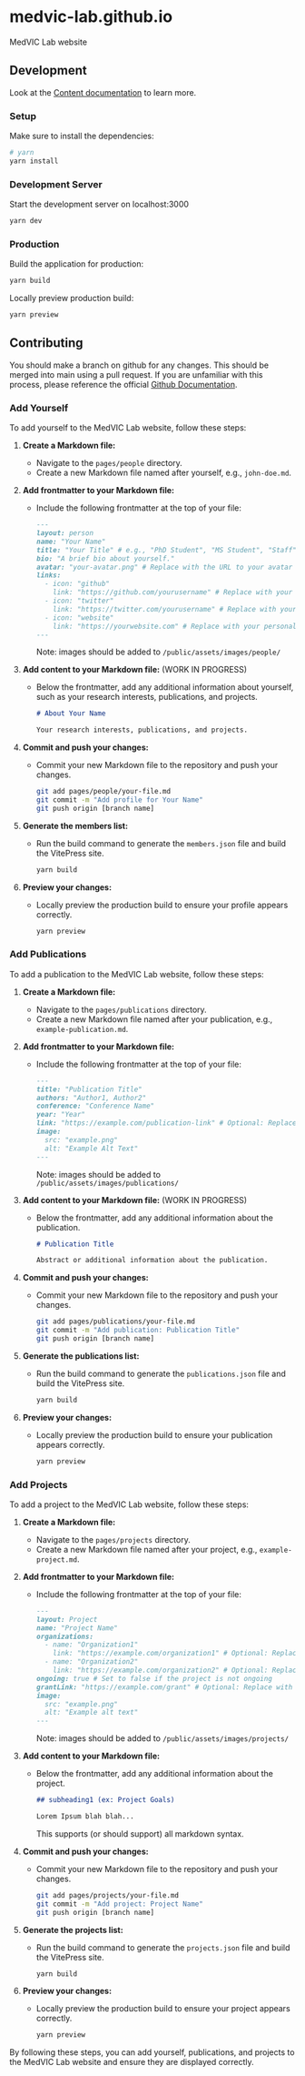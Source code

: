 # medvic-lab.github.io

MedVIC Lab website

## Development

Look at the [Content documentation](https://content.nuxt.com/) to learn more.

### Setup

Make sure to install the dependencies:

```bash
# yarn
yarn install
```

### Development Server

Start the development server on localhost:3000

```bash
yarn dev
```

### Production

Build the application for production:

```bash
yarn build
```

Locally preview production build:

```bash
yarn preview
```

## Contributing

You should make a branch on github for any changes. This should be merged into main using a pull request. If you are unfamiliar with this process, please reference the official [Github Documentation](https://docs.github.com/en/pull-requests/collaborating-with-pull-requests/proposing-changes-to-your-work-with-pull-requests/about-pull-requests).

### Add Yourself

To add yourself to the MedVIC Lab website, follow these steps:

1. **Create a Markdown file:**
   - Navigate to the `pages/people` directory.
   - Create a new Markdown file named after yourself, e.g., `john-doe.md`.

2. **Add frontmatter to your Markdown file:**
   - Include the following frontmatter at the top of your file:

     ```markdown
     ---
     layout: person
     name: "Your Name"
     title: "Your Title" # e.g., "PhD Student", "MS Student", "Staff", "Researcher", "Alumni"
     bio: "A brief bio about yourself."
     avatar: "your-avatar.png" # Replace with the URL to your avatar image
     links:
       - icon: "github"
         link: "https://github.com/yourusername" # Replace with your GitHub profile link
       - icon: "twitter"
         link: "https://twitter.com/yourusername" # Replace with your Twitter profile link
       - icon: "website"
         link: "https://yourwebsite.com" # Replace with your personal website link
     ---
     ```

     Note: images should be added to `/public/assets/images/people/`

3. **Add content to your Markdown file:** (WORK IN PROGRESS)
   - Below the frontmatter, add any additional information about yourself, such as your research interests, publications, and projects.

     ```markdown
     # About Your Name

     Your research interests, publications, and projects.
     ```

4. **Commit and push your changes:**
   - Commit your new Markdown file to the repository and push your changes.

     ```bash
     git add pages/people/your-file.md
     git commit -m "Add profile for Your Name"
     git push origin [branch name]
     ```

5. **Generate the members list:**
   - Run the build command to generate the `members.json` file and build the VitePress site.

     ```bash
     yarn build
     ```

6. **Preview your changes:**
   - Locally preview the production build to ensure your profile appears correctly.

     ```bash
     yarn preview
     ```

### Add Publications

To add a publication to the MedVIC Lab website, follow these steps:

1. **Create a Markdown file:**
   - Navigate to the `pages/publications` directory.
   - Create a new Markdown file named after your publication, e.g., `example-publication.md`.

2. **Add frontmatter to your Markdown file:**
   - Include the following frontmatter at the top of your file:

     ```markdown
     ---
     title: "Publication Title"
     authors: "Author1, Author2"
     conference: "Conference Name"
     year: "Year"
     link: "https://example.com/publication-link" # Optional: Replace with the URL to the publication
     image:
       src: "example.png"
       alt: "Example Alt Text"
     ---
     ```

     Note: images should be added to `/public/assets/images/publications/`

3. **Add content to your Markdown file:** (WORK IN PROGRESS)
   - Below the frontmatter, add any additional information about the publication.

     ```markdown
     # Publication Title

     Abstract or additional information about the publication.
     ```

4. **Commit and push your changes:**
   - Commit your new Markdown file to the repository and push your changes.

     ```bash
     git add pages/publications/your-file.md
     git commit -m "Add publication: Publication Title"
     git push origin [branch name]
     ```

5. **Generate the publications list:**
   - Run the build command to generate the `publications.json` file and build the VitePress site.

     ```bash
     yarn build
     ```

6. **Preview your changes:**
   - Locally preview the production build to ensure your publication appears correctly.

     ```bash
     yarn preview
     ```

### Add Projects

To add a project to the MedVIC Lab website, follow these steps:

1. **Create a Markdown file:**
   - Navigate to the `pages/projects` directory.
   - Create a new Markdown file named after your project, e.g., `example-project.md`.

2. **Add frontmatter to your Markdown file:**
   - Include the following frontmatter at the top of your file:

     ```markdown
     ---
     layout: Project
     name: "Project Name"
     organizations:
       - name: "Organization1"
         link: "https://example.com/organization1" # Optional: Replace with the URL to the organization
       - name: "Organization2"
         link: "https://example.com/organization2" # Optional: Replace with the URL to the organization
     ongoing: true # Set to false if the project is not ongoing
     grantLink: "https://example.com/grant" # Optional: Replace with the URL to the grant
     image:
       src: "example.png"
       alt: "Example alt text"
     ---
     ```

     Note: images should be added to `/public/assets/images/projects/`

3. **Add content to your Markdown file:**
   - Below the frontmatter, add any additional information about the project.

     ```markdown
     ## subheading1 (ex: Project Goals)

     Lorem Ipsum blah blah...
     ```

     This supports (or should support) all markdown syntax.

4. **Commit and push your changes:**
   - Commit your new Markdown file to the repository and push your changes.

     ```bash
     git add pages/projects/your-file.md
     git commit -m "Add project: Project Name"
     git push origin [branch name]
     ```

5. **Generate the projects list:**
   - Run the build command to generate the `projects.json` file and build the VitePress site.

     ```bash
     yarn build
     ```

6. **Preview your changes:**
   - Locally preview the production build to ensure your project appears correctly.

     ```bash
     yarn preview
     ```

By following these steps, you can add yourself, publications, and projects to the MedVIC Lab website and ensure they are displayed correctly.
